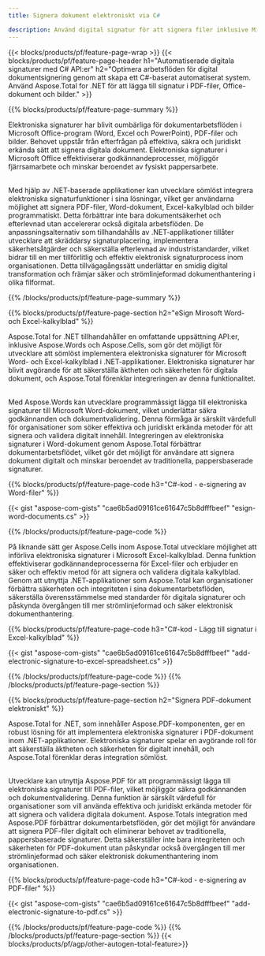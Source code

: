 ```yaml
---
title: Signera dokument elektroniskt via C# 

description: Använd digital signatur för att signera filer inklusive Microsoft Word, Excel, PowerPoint, PDF och bilder via din C#-applikation. Lägg till e-signatur online via app.
---
```


{{< blocks/products/pf/feature-page-wrap >}}
{{< blocks/products/pf/feature-page-header h1="Automatiserade digitala signaturer med C# API:er" h2="Optimera arbetsflöden för digital dokumentsignering genom att skapa ett C#-baserat automatiserat system. Använd Aspose.Total for .NET för att lägga till signatur i PDF-filer, Office-dokument och bilder." >}}

{{% blocks/products/pf/feature-page-summary %}}

Elektroniska signaturer har blivit oumbärliga för dokumentarbetsflöden i Microsoft Office-program (Word, Excel och PowerPoint), PDF-filer och bilder. Behovet uppstår från efterfrågan på effektiva, säkra och juridiskt erkända sätt att signera digitala dokument. Elektroniska signaturer i Microsoft Office effektiviserar godkännandeprocesser, möjliggör fjärrsamarbete och minskar beroendet av fysiskt pappersarbete. <br /><br />

Med hjälp av .NET-baserade applikationer kan utvecklare sömlöst integrera elektroniska signaturfunktioner i sina lösningar, vilket ger användarna möjlighet att signera PDF-filer, Word-dokument, Excel-kalkylblad och bilder programmatiskt. Detta förbättrar inte bara dokumentsäkerhet och efterlevnad utan accelererar också digitala arbetsflöden. De anpassningsalternativ som tillhandahålls av .NET-applikationer tillåter utvecklare att skräddarsy signaturplacering, implementera säkerhetsåtgärder och säkerställa efterlevnad av industristandarder, vilket bidrar till en mer tillförlitlig och effektiv elektronisk signaturprocess inom organisationen. Detta tillvägagångssätt underlättar en smidig digital transformation och främjar säker och strömlinjeformad dokumenthantering i olika filformat. 

{{% /blocks/products/pf/feature-page-summary  %}}

{{% blocks/products/pf/feature-page-section  h2="eSign Mirosoft Word- och Excel-kalkylblad" %}}

Aspose.Total for .NET tillhandahåller en omfattande uppsättning API:er, inklusive Aspose.Words och Aspose.Cells, som gör det möjligt för utvecklare att sömlöst implementera elektroniska signaturer för Microsoft Word- och Excel-kalkylblad i .NET-applikationer. Elektroniska signaturer har blivit avgörande för att säkerställa äktheten och säkerheten för digitala dokument, och Aspose.Total förenklar integreringen av denna funktionalitet.<br /><br />

Med Aspose.Words kan utvecklare programmässigt lägga till elektroniska signaturer till Microsoft Word-dokument, vilket underlättar säkra godkännanden och dokumentvalidering. Denna förmåga är särskilt värdefull för organisationer som söker effektiva och juridiskt erkända metoder för att signera och validera digitalt innehåll. Integreringen av elektroniska signaturer i Word-dokument genom Aspose.Total förbättrar dokumentarbetsflödet, vilket gör det möjligt för användare att signera dokument digitalt och minskar beroendet av traditionella, pappersbaserade signaturer.

{{% blocks/products/pf/feature-page-code h3="C#-kod - e-signering av Word-filer" %}}

{{< gist "aspose-com-gists" "cae6b5ad09161ce61647c5b8dfffbeef" "esign-word-documents.cs" >}}

{{% /blocks/products/pf/feature-page-code  %}}

På liknande sätt ger Aspose.Cells inom Aspose.Total utvecklare möjlighet att införliva elektroniska signaturer i Microsoft Excel-kalkylblad. Denna funktion effektiviserar godkännandeprocesserna för Excel-filer och erbjuder en säker och effektiv metod för att signera och validera digitala kalkylblad. Genom att utnyttja .NET-applikationer som Aspose.Total kan organisationer förbättra säkerheten och integriteten i sina dokumentarbetsflöden, säkerställa överensstämmelse med standarder för digitala signaturer och påskynda övergången till mer strömlinjeformad och säker elektronisk dokumenthantering.


{{% blocks/products/pf/feature-page-code h3="C#-kod - Lägg till signatur i Excel-kalkylblad" %}}

{{< gist "aspose-com-gists" "cae6b5ad09161ce61647c5b8dfffbeef" "add-electronic-signature-to-excel-spreadsheet.cs" >}}

{{% /blocks/products/pf/feature-page-code  %}}
{{% /blocks/products/pf/feature-page-section %}}

{{% blocks/products/pf/feature-page-section  h2="Signera PDF-dokument elektroniskt" %}}

Aspose.Total for .NET, som innehåller Aspose.PDF-komponenten, ger en robust lösning för att implementera elektroniska signaturer i PDF-dokument inom .NET-applikationer. Elektroniska signaturer spelar en avgörande roll för att säkerställa äktheten och säkerheten för digitalt innehåll, och Aspose.Total förenklar deras integration sömlöst.<br /><br />

Utvecklare kan utnyttja Aspose.PDF för att programmässigt lägga till elektroniska signaturer till PDF-filer, vilket möjliggör säkra godkännanden och dokumentvalidering. Denna funktion är särskilt värdefull för organisationer som vill använda effektiva och juridiskt erkända metoder för att signera och validera digitala dokument. Aspose.Totals integration med Aspose.PDF förbättrar dokumentarbetsflöden, gör det möjligt för användare att signera PDF-filer digitalt och eliminerar behovet av traditionella, pappersbaserade signaturer. Detta säkerställer inte bara integriteten och säkerheten för PDF-dokument utan påskyndar också övergången till mer strömlinjeformad och säker elektronisk dokumenthantering inom organisationen.

{{% blocks/products/pf/feature-page-code h3="C#-kod - e-signering av PDF-filer" %}}

{{< gist "aspose-com-gists" "cae6b5ad09161ce61647c5b8dfffbeef" "add-electronic-signature-to-pdf.cs" >}}

{{% /blocks/products/pf/feature-page-code  %}}
{{% /blocks/products/pf/feature-page-section %}}
{{< blocks/products/pf/agp/other-autogen-total-feature>}}